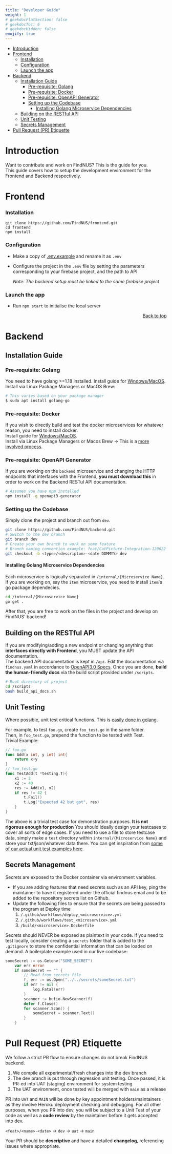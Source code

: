 ```yaml
---
title: "Developer Guide"
weight: 1
# geekdocFlatSection: false
# geekdocToc: 6
# geekdocHidden: false
emojify: true
---
```

- [Introduction](#introduction)
- [Frontend](#frontend)
    - [Installation](#installation)
    - [Configuration](#configuration)
    - [Launch the app](#launch-the-app)
- [Backend](#backend)
  - [Installation Guide](#installation-guide)
    - [Pre-requisite: Golang](#pre-requisite-golang)
    - [Pre-requisite: Docker](#pre-requisite-docker)
    - [Pre-requisite: OpenAPI Generator](#pre-requisite-openapi-generator)
    - [Setting up the Codebase](#setting-up-the-codebase)
      - [Installing Golang Microservice Dependencies](#installing-golang-microservice-dependencies)
  - [Building on the RESTful API](#building-on-the-restful-api)
  - [Unit Testing](#unit-testing)
  - [Secrets Management](#secrets-management)
- [Pull Request (PR) Etiquette](#pull-request-pr-etiquette)
# Introduction
Want to contribute and work on FindNUS? This is the guide for you.  
This guide covers how to setup the development environment for the Frontend and Backend respectively.  


# Frontend
### Installation

```shell
git clone https://github.com/FindNUS/frontend.git
cd frontend
npm install
```

### Configuration

- Make a copy of [.env.example](.env.example) and rename it as `.env`
- Configure the project in the `.env` file by setting the parameters corresponding to your firebase project, and the path to API

  _Note: The backend setup must be linked to the same firebase project_ 

### Launch the app

- Run `npm start` to initialise the local server

<div align="right"><a href="#table-of-contents">Back to top</a></div>

# Backend
## Installation Guide
### Pre-requisite: Golang
You need to have golang >=1.18 installed.
Install guide for [Windows/MacOS](https://go.dev/doc/install).   
Install via Linux Package Managers or MacOS Brew:
```bash
# This varies based on your package manager
$ sudo apt install golang-go 
```
### Pre-requisite: Docker
If you wish to directly build and test the docker microservices for whatever reason, you need to install docker.  
Install guide for [Windows/MacOS](https://docs.docker.com/get-docker/).  
Install via Linux Package Managers or Macos Brew -> This is a [more involved process](https://docs.docker.com/engine/install/ubuntu/).  

### Pre-requisite: OpenAPI Generator
If you are working on the `backend` microservice and changing the HTTP endpoints that interfaces with the Frontend, **you must download this** in order to work on the Backend RESTul API documentation.  
```bash
# Assumes you have npm installed
npm install -g openapi3-generator
```  

### Setting up the Codebase
Simply clone the project and branch out from `dev`.  
```bash
git clone https://github.com/FindNUS/backend.git
# Switch to the dev branch
git branch dev
# Create your own branch to work on some feature
# Branch naming convention example: feat/CatPicture-Integration-120622
git checkout -b <type>/<descripton>-<date DDMMYY> dev
```
#### Installing Golang Microservice Dependencies
Each microservice is logically separated in `/internal/{Microservice Name}`.  
If you are working on, say the `item` microservice, you need to install `item`'s go package dependecies.  
```bash
cd /internal/{Microservice Name}
go get .
```
After that, you are free to work on the files in the project and develop on FindNUS' backend!  

## Building on the RESTful API
If you are modifying/adding a new endpoint or changing anything that **interfaces directly with Frontend**, you MUST update the API documentation.  
The backend API documentation is kept in `/api`. Edit the documentation via `findnus.yaml` in accordance to [OpenAPI3.0 Specs](https://swagger.io/specification/). Once you are done, **build the human-friendly docs** via the build script provided under `/scripts`.  
```bash
# Root directory of project 
cd /scripts
bash build_api_docs.sh
```

## Unit Testing
Where possible, unit test critical functions. This is [easily done in golang](https://go.dev/doc/tutorial/add-a-test).  

For example, to test  `foo.go`, create `foo_test.go` in the same folder.  
Then, in `foo_test.go`, prepend the function to be tested with Test.  
Trivial Example:  
```go
// foo.go
func Add(x int, y int) int{
    return x+y
}
// foo_test.go
func TestAdd(t *testing.T){
    x1 := 2
    x2 := 40
    res := Add(x1, x2)
    if res != 42 {
        t.Fail()
        t.Log("Expected 42 but got", res)
    }
}
```
The above is a trivial test case for demonstration purposes. **It is not rigorous enough for production** You should ideally design your testcases to cover all sorts of edge cases. If you need to use a file to store testcase data, simply make a `test` directory within `internal/{Microservice Name}` and store your txt/json/whatever data there. You can get inspiration from [some of our actual unit test examples here](/technical/unittesting/).  

## Secrets Management
Secrets are exposed to the Docker container via environment variables.  

- If you are adding features that need secrets such as an API key, ping the maintainer to have it registered under the official findnus email and to be added to the repository secrets list on Github.
- Update the following files to ensure that the secrets are being passed to the program at Deploy time
   1. `/.github/workflows/deploy_<microservice>.yml`
   2. `/.github/workflows/test_<microservice>.yml`
   3. `/build/<microservice>.Dockerfile`


Secrets should NEVER be exposed as plaintext in your code. If you need to test locally, consider creating a `secrets` folder that is added to the `.gitignore` to store the confidential information that can be loaded on demand. A boilerplate example used in our live codebase: 
```go
someSecret := os.Getenv("SOME_SECRET")
	var err error
	if someSecret == "" {
		// Read from secrets file
		f, err := os.Open("../../secrets/someSecret.txt")
		if err != nil {
			log.Fatal(err)
		}
		scanner := bufio.NewScanner(f)
		defer f.Close()
		for scanner.Scan() {
			someSecret = scanner.Text()
		}
	}
```


# Pull Request (PR) Etiquette
We follow a strict PR flow to ensure changes do not break FindNUS backend.  
1. We compile all experimental/fresh changes into the dev branch
2. The dev branch is put through regression unit testing. Once passed, it is PR-ed into UAT (staging) environment for system testing
3. The UAT environment, once tested will be merged with `main` as a release

PR into `UAT` and `MAIN` will be done by key appointment holders/maintainers as they involve Heroku deployment checking and debugging. For all other purposes, when you PR into dev, you will be subject to a Unit Test of your code as well as a **code review** by the maintainer before it gets accepted into dev.  

`<feat>/<name>-<date>` -> `dev` -> `uat` -> `main`  

Your PR should be **descriptive** and have a detailed **changelog**, referencing issues where appropriate.  
